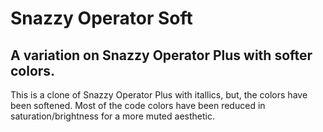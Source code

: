 # Snazzy Operator Soft
## A variation on Snazzy Operator Plus with softer colors.

This is a clone of Snazzy Operator Plus with itallics, but, the colors have been softened. Most of the code colors have been reduced in saturation/brightness for a more muted aesthetic.